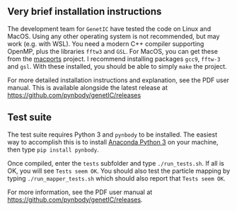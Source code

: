 Very brief installation instructions
------------------------------------

The development team for `GenetIC` have tested the code on Linux and MacOS. 
Using any other operating system is not recommended, but may work (e.g. with WSL). 
You need a modern C++ compiler supporting OpenMP, plus the libraries `fftw3` and `GSL`. 
For MacOS, you can get these from the [macports](https://www.macports.org) project. 
I recommend installing packages `gcc9`, `fftw-3` and `gsl`. With these installed, 
you should be able to simply `make` the project. 

For more detailed installation instructions and explanation, see the PDF user
manual. This is available alongside the latest release at 
https://github.com/pynbody/genetIC/releases


Test suite
----------

The test suite requires Python 3 and `pynbody` to be installed. The easiest way
to accomplish this is to install [Anaconda Python 3](https://anaconda.org) on your
machine, then type `pip install pynbody`.

Once compiled, enter the `tests` subfolder and type `./run_tests.sh`.
If all is OK, you will see `Tests seem OK`. You should also test the particle
mapping by typing `./run_mapper_tests.sh` which should also report that 
`Tests seem OK`.

For more information, see the PDF user manual at 
https://github.com/pynbody/genetIC/releases.
